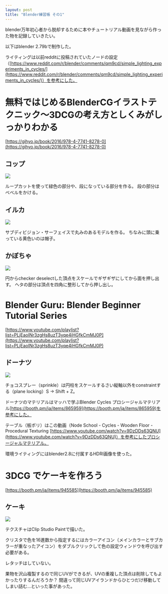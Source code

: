 ```yaml
---
layout: post
title: "Blender練習帳 その1"
---
```


blender万年初心者から脱却するために本やチュートリアル動画を見ながら作った物を記録していきたい。

以下はblender 2.79bで制作した。

ライティングは以前redditに投稿されていたノードの設定（[https://www.reddit.com/r/blender/comments/qm9cd/simple_lighting_experiments_in_cycles/](https://www.reddit.com/r/blender/comments/qm9cd/simple_lighting_experiments_in_cycles/)）を参考にした。


# 無料ではじめるBlenderCGイラストテクニック～3DCGの考え方としくみがしっかりわかる

[https://gihyo.jp/book/2016/978-4-7741-8278-0](https://gihyo.jp/book/2016/978-4-7741-8278-0)

## コップ

![](/assets/cup.png)

ループカットを使って緑色の部分や、段になっている部分を作る。
段の部分はベベルをかける。

## イルカ

![](/assets/iruka.png)

サブディビジョン・サーフェイスで丸みのあるモデルを作る。
ちなみに頭に乗っている黄色いのは帽子。

## かぼちゃ

![](/assets/pumpkin.png)

円からchecker deselectした頂点をスケールでギザギザにしてから面を押し出す。
ヘタの部分は頂点を四角に整形してから押し出し。

# Blender Guru: Blender Beginner Tutorial Series

[https://www.youtube.com/playlist?list=PLjEaoINr3zgHs8uzT3yqe4iHGfkCmMJ0P](https://www.youtube.com/playlist?list=PLjEaoINr3zgHs8uzT3yqe4iHGfkCmMJ0P)

## ドーナツ

![](/assets/donuts.png)

チョコスプレー（sprinkle）は円柱をスケールするさい縦軸以外をconstraintする（plane locking）S → Shift + Z。

ドーナツのマテリアルはマッハで学ぶBlender Cycles プロシージャルマテリアル[https://booth.pm/ja/items/865959](https://booth.pm/ja/items/865959)を参考にした。

テーブル（板ポリ）はこの動画（Node School - Cycles - Wooden Floor - Procedural Texturing [https://www.youtube.com/watch?v=9DzDDs63QNU](https://www.youtube.com/watch?v=9DzDDs63QNU)）を参考にしたプロシージャルマテリアル。

環境ライティングにはblender2.8に付属するHDRI画像を使った。

# 3DCG でケーキを作ろう

[https://booth.pm/ja/items/945585](https://booth.pm/ja/items/945585)

## ケーキ

![](/assets/cake.png)

テクスチャはClip Studio Paintで描いた。

クリスタで色を16進数から指定するにはカラーアイコン（メインカラーとサブカラーが重なったアイコン）をダブルクリックして色の設定ウィンドウを呼び出す必要がある。

レタッチはしていない。

果物を沢山複製するので同じUVができるが、UVの重複した頂点は削除してもよかったりするんだろうか？
間違って同じUVアイランドからひとつだけ移動してしまい詰む...といった事があった。
